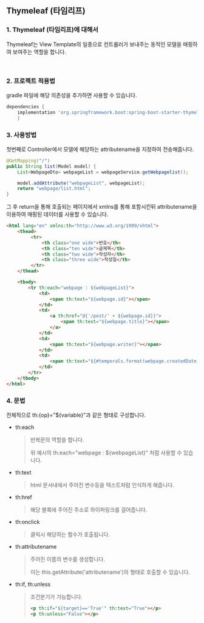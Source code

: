 ## Thymeleaf (타임리프)

### 1. Thymeleaf (타임리프)에 대해서

Thymeleaf는 View Template의 일종으로 컨트롤러가 보내주는 동적인 모델을 매핑하여 보여주는 역할을 합니다.

​    


### 2. 프로젝트 적용법

gradle 파일에 해당 의존성을 추가하면 사용할 수 있습니다.

```gradle
dependencies {
	implementation 'org.springframework.boot:spring-boot-starter-thymeleaf'
	}
```

  


### 3. 사용방법

첫번째로 Controller에서 모델에 해당하는 attributename을 지정하여 전송해줍니다.

```java
@GetMapping("/")
public String list(Model model) {
    List<WebpageDto> webpageList = webpageService.getWebpagelist();

    model.addAttribute("webpageList", webpageList);
    return "webpage/list.html";
}
```

 그 후 return을 통해 호출되는 페이지에서  xmlns를 통해 포함시킨뒤 attributename을 이용하여 매핑된 데이터를 사용할 수 있습니다.

```html
<html lang="en" xmlns:th="http://www.w3.org/1999/xhtml">
	<thead>
         <tr>
             <th class="one wide">번호</th>
             <th class="ten wide">글제목</th>
             <th class="two wide">작성자</th>
             <th class="three wide">작성일</th>
         </tr>
    </thead>

    <tbody>
        <tr th:each="webpage : ${webpageList}">
            <td>
                <span th:text="${webpage.id}"></span>
            </td>
            <td>
                <a th:href="@{'/post/' + ${webpage.id}}">
                    <span th:text="${webpage.title}"></span>
                </a>
            </td>
            <td>
                <span th:text="${webpage.writer}"></span>
            </td>
            <td>
                <span th:text="${#temporals.format(webpage.createdDate, 'yyyy-MM-dd HH:mm')}"></span>
            </td>
        </tr>
    </tbody>
</html>
```

  


### 4. 문법

전체적으로 th:{op}="${variable}"과 같은 형태로 구성합니다.

* th:each 

  >반복문의 역할을 합니다.
  >
  >위 예시의 th:each="webpage : ${webpageList}" 처럼 사용할 수 있습니다.

* th:text

  > html 문서내에서 주어진 변수등을 텍스트처럼 인식하게 해줍니다.

* th:href

  > 해당 블록에 주어진 주소로 하이퍼링크를 걸어줍니다.

* th:onclick

  > 클릭시 해당하는 함수가 호출됩니다.

* th:attributename

  > 주어진 이름의 변수를 생성합니다.
  >
  > 이는 this.getAttribute('attributename')의 형태로 호출할 수 있습니다.

* th:if, th:unless 

  >조건분기가 가능합니다.
  >
  >```html
  ><p th:if="${target}=='True'" th:text="True"></p>
  ><p th:unless="False"></p>
  >```